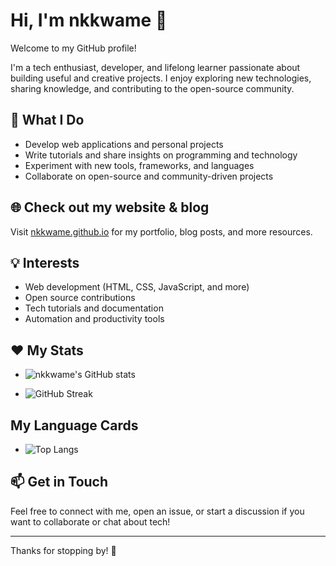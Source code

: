# Hi, I'm nkkwame 👋

Welcome to my GitHub profile!

I'm a tech enthusiast, developer, and lifelong learner passionate about building useful and creative projects. I enjoy exploring new technologies, sharing knowledge, and contributing to the open-source community.

## 🚀 What I Do
- Develop web applications and personal projects
- Write tutorials and share insights on programming and technology
- Experiment with new tools, frameworks, and languages
- Collaborate on open-source and community-driven projects

## 🌐 Check out my website & blog
Visit [nkkwame.github.io](https://nkkwame.github.io/) for my portfolio, blog posts, and more resources.

## 💡 Interests
- Web development (HTML, CSS, JavaScript, and more)
- Open source contributions
- Tech tutorials and documentation
- Automation and productivity tools

## ❤️ My Stats
- ![nkkwame's GitHub stats](https://github-readme-stats.vercel.app/api?username=nkkwame&show_icons=true&theme=radical)

- ![GitHub Streak](https://streak-stats.demolab.com?user=nkkwame&theme=radical)

## My Language Cards
- ![Top Langs](https://github-readme-stats.vercel.app/api/top-langs/?username=nkkwame&layout=compact)

## 📫 Get in Touch
Feel free to connect with me, open an issue, or start a discussion if you want to collaborate or chat about tech!

---

Thanks for stopping by! 🚀
